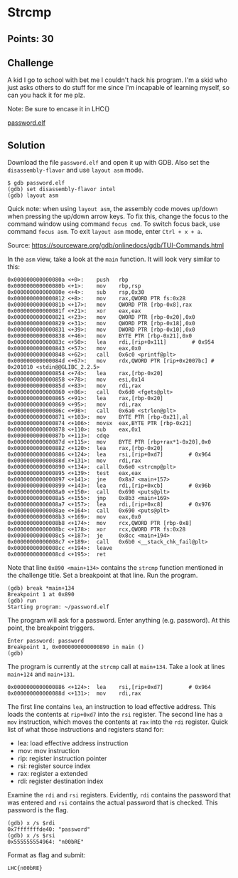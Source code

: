 # Strcmp

## Points: 30

## Challenge
A kid I go to school with bet me I couldn't hack his program. I'm a skid who just asks others to do stuff for me since I'm incapable of learning myself, so can you hack it for me plz.

Note: Be sure to encase it in LHC{}

[password.elf](./password.elf)

## Solution
Download the file `password.elf` and open it up with GDB. Also set the `disassembly-flavor` and use `layout asm` mode.

```
$ gdb password.elf
(gdb) set disassembly-flavor intel
(gdb) layout asm
```

Quick note: when using `layout asm`, the assembly code moves up/down when pressing the up/down arrow keys. To fix this, change the focus to the command window using command `focus cmd`. To switch focus back, use command `focus asm`. To exit `layout asm` mode, enter `Ctrl + x + a`.

Source: https://sourceware.org/gdb/onlinedocs/gdb/TUI-Commands.html

In the `asm` view, take a look at the `main` function. It will look very similar to this:

```
0x000000000000080a <+0>:	push   rbp
0x000000000000080b <+1>:	mov    rbp,rsp
0x000000000000080e <+4>:	sub    rsp,0x30
0x0000000000000812 <+8>:	mov    rax,QWORD PTR fs:0x28
0x000000000000081b <+17>:	mov    QWORD PTR [rbp-0x8],rax
0x000000000000081f <+21>:	xor    eax,eax
0x0000000000000821 <+23>:	mov    QWORD PTR [rbp-0x20],0x0
0x0000000000000829 <+31>:	mov    QWORD PTR [rbp-0x18],0x0
0x0000000000000831 <+39>:	mov    DWORD PTR [rbp-0x10],0x0
0x0000000000000838 <+46>:	mov    BYTE PTR [rbp-0x21],0x0
0x000000000000083c <+50>:	lea    rdi,[rip+0x111]        # 0x954
0x0000000000000843 <+57>:	mov    eax,0x0
0x0000000000000848 <+62>:	call   0x6c0 <printf@plt>
0x000000000000084d <+67>:	mov    rdx,QWORD PTR [rip+0x2007bc] # 0x201010 <stdin@@GLIBC_2.2.5>
0x0000000000000854 <+74>:	lea    rax,[rbp-0x20]
0x0000000000000858 <+78>:	mov    esi,0x14
0x000000000000085d <+83>:	mov    rdi,rax
0x0000000000000860 <+86>:	call   0x6d0 <fgets@plt>
0x0000000000000865 <+91>:	lea    rax,[rbp-0x20]
0x0000000000000869 <+95>:	mov    rdi,rax
0x000000000000086c <+98>:	call   0x6a0 <strlen@plt>
0x0000000000000871 <+103>:	mov    BYTE PTR [rbp-0x21],al
0x0000000000000874 <+106>:	movsx  eax,BYTE PTR [rbp-0x21]
0x0000000000000878 <+110>:	sub    eax,0x1
0x000000000000087b <+113>:	cdqe   
0x000000000000087d <+115>:	mov    BYTE PTR [rbp+rax*1-0x20],0x0
0x0000000000000882 <+120>:	lea    rax,[rbp-0x20]
0x0000000000000886 <+124>:	lea    rsi,[rip+0xd7]        # 0x964
0x000000000000088d <+131>:	mov    rdi,rax
0x0000000000000890 <+134>:	call   0x6e0 <strcmp@plt>
0x0000000000000895 <+139>:	test   eax,eax
0x0000000000000897 <+141>:	jne    0x8a7 <main+157>
0x0000000000000899 <+143>:	lea    rdi,[rip+0xcb]        # 0x96b
0x00000000000008a0 <+150>:	call   0x690 <puts@plt>
0x00000000000008a5 <+155>:	jmp    0x8b3 <main+169>
0x00000000000008a7 <+157>:	lea    rdi,[rip+0xc8]        # 0x976
0x00000000000008ae <+164>:	call   0x690 <puts@plt>
0x00000000000008b3 <+169>:	mov    eax,0x0
0x00000000000008b8 <+174>:	mov    rcx,QWORD PTR [rbp-0x8]
0x00000000000008bc <+178>:	xor    rcx,QWORD PTR fs:0x28
0x00000000000008c5 <+187>:	je     0x8cc <main+194>
0x00000000000008c7 <+189>:	call   0x6b0 <__stack_chk_fail@plt>
0x00000000000008cc <+194>:	leave  
0x00000000000008cd <+195>:	ret          
```

Note that line `0x890 <main+134>` contains the `strcmp` function mentioned in the challenge title. Set a breakpoint at that line. Run the program.

```
(gdb) break *main+134
Breakpoint 1 at 0x890
(gdb) run
Starting program: ~/password.elf
```

The program will ask for a password. Enter anything (e.g. password). At this point, the breakpoint triggers.

```
Enter password: password
Breakpoint 1, 0x0000000000000890 in main ()
(gdb) 
```

The program is currently at the `strcmp` call at `main+134`. Take a look at lines `main+124` and `main+131`. 
```
0x0000000000000886 <+124>:	lea    rsi,[rip+0xd7]        # 0x964
0x000000000000088d <+131>:	mov    rdi,rax
```
The first line contains `lea`, an instruction to load effective address. This loads the contents at `rip+0xd7` into the `rsi` register. The second line has a `mov` instruction, which moves the contents at `rax` into the `rdi` register. Quick list of what those instructions and registers stand for:

* lea: load effective address instruction
* mov: mov instruction
* rip: register instruction pointer
* rsi: register source index
* rax: register a extended
* rdi: register destination index

Examine the `rdi` and `rsi` registers. Evidently, `rdi` contains the password that was entered and `rsi` contains the actual password that is checked. This password is the flag.
```
(gdb) x /s $rdi
0x7fffffffde40:	"password"
(gdb) x /s $rsi
0x555555554964:	"n00bRE"
```

Format as flag and submit:
```
LHC{n00bRE}
```